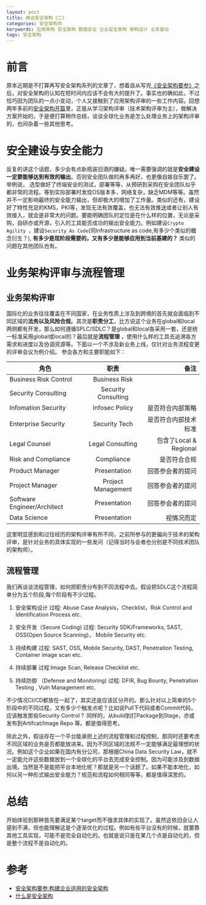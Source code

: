 ```yaml
---
layout: post
title: 再谈安全架构《二》
categories: 安全架构师
kerywords: 应用架构 安全架构 数据安全 企业安全架构 架构设计 业务驱动
tags: 安全架构
---
```


# 前言
原本近期是不打算再写安全架构系列的文章了，想着自从写完[《安全架构要参》](https://book.iami.xyz)之后，对安全架构的认知在短时间内应该不会有大的提升了。事实也的确如此，不过恰巧因为团队的一点小变动，个人又接触到了应用架构评审的一些工作内容。回想两年多前的[安全架构开篇](https://iami.xyz/Security-Architecture-Review/)里，正是从学习架构评审（技术架构评审为主），做解决方案开始的，于是便打算稍作总结，谈谈全球化业务是怎么处理业务上的架构评审的，也间杂着一些其他思考。

# 安全建设与安全能力
反复的讲这个话题，多少会有点新瓶装旧酒的嫌疑。唯一需要强调的就是**安全建设一定要能够达到有效的输出**。否则安全团队做的再多再好，也更像自娱自乐罢了。举例说， 选型做好了终端安全的测试，部署等等，从预研到采购在安全团队似乎都非常的流程。等到实际部署时发现OS版本多，网络复杂，缺乏MDM等等。虽然并不一定影响最终的安全能力输出，但却极大的增加了工作量。类似的还有，建设好了特性充足的KMS，PKI等，发现无法有效覆盖，也无法有效推送或者让别人有效接入，就会是非常大的问题。要能明确团队的定位是在什么样的位置，无论是采购，自研亦或开源，引入的工具能否成功的输出安全能力。例如建设`Crypto Agility `，建设`Security As Code`(同Infrastructure as code,有多少个类似的概念衍生？), **有多少是现阶段需要的，又有多少是能够应用到当前基建的？** 类似的问题在其他团队也有。

# 业务架构评审与流程管理

## 业务架构评审
国际化的业务往往覆盖在不同国家，在业务性质上涉及到跨境的首先就会面临到不同区域的**法务以及风险合规**。其次是**职责分工**，比方说这个业务在global和local两侧都有开发，那么如何遵循SPLC/SDLC？是global和local各采用一套，还是统一标准采用global或local的？最后就是**流程管理** ，使用什么样的工具去追溯各方需求和进度以及协调资源等。下面以一个不涉及新业务上线，仅针对业务流程变更的评审会议为例介绍。
参会各方和主要职能如下：

| 角色   |      职责      |  备注 |
|----------|:-------------:|------:|
| Business Risk Control |   Business Risk   |    |
| Security Consulting | Security Consulting |     |
| Infomation Security | Infosec Policy | 是否符合内部策略    |
| Enterprise Security  | Security Tech | 是否符合内部技术标准    |
| Legal Counsel | Legal Consulting | 包含了Local & Regional   |
| Risk and Compliance  | Compliance | 是否符合合规 |
| Product Manager  | Presentation | 回答参会者的提问    |
| Project Manager |  Project Management  | 回答参会者的提问 |
| Software Engineer/Architect   | Presentation  |  回答参会者的提问 |
| Data Science | Presentation  |  视情况而定   |


这里明显感到和过往经历的架构评审有所不同，之前所参与的更偏向于技术的架构评审，是针对业务的具体实现的一些发问（记得当时与会者也分别是不同技术团队的架构师）。

## 流程管理
我们再谈谈流程管理，如何把职责分布到不同流程中去。假设把SDLC这个流程简单分为五个阶段,每个阶段有不少过程。
1. 安全架构设计
过程: Abuse Case Analysis，Checklist，Risk Control and Identification Process etc.

2. 安全开发（Secure Coding)
过程: Security SDK/Frameworks, SAST, OSS(Open Source Scanning)， Mobile Security etc.

3. 持续构建
过程: SAST, OSS, Mobile Security, DAST, Penetration Testing, Container image scan etc.

4. 持续部署
过程:Image Scan, Release Checklist etc.

5. 持续防御 （Defense and Monitoring)
过程: DFIR, Bug Bounty, Penetration Testing , Vuln Management etc. 

不少情况CI/CD都放在一起了，其实还是应该区分开的。那么针对以上简单的5个阶段中的不同过程，又有多少个触发点呢？比如说Pull下代码或者Commit代码，应该触发那些Security Control？ 同样的，从build到打Package到Stage，亦或发布到Artifcat/Image Repo 等。都是值得思考。

除此之外，假设存在一个平台能承担上述的流程管理和过程控制，那同时还要考虑不同区域的业务是否都能放进来。因为不同区域的法规不一定能够满足最理想的状况。例如这个企业如果在国内有分公司，那根据China Data Security Law，就不一定能允许这些数据放到一个全球化的平台去完成安全控制。因为可能涉及到数据出境。当然是不是能把平台本地化呢？那就是另一个话题了。如果不能本地化，如何以另一种形式输出安全能力？规范和流程如何相同等等，都是值得深思的。


# 总结
开始体验到那种首先要满足某个target而不强求具体的实现了。虽然这依旧会让人感到不满，但也能理解这是个逐渐优化的过程。例如有些平台没有的时候，就要靠其他工具实现，可能不是完全自动化的。也就是说只是在某几个点是自动化的，但是整个流程不是自动化的。


# 参考
* [安全架构要参:构建企业适用的安全架构](https://book.iami.xyz)
* [什么是安全架构](https://iami.xyz/Security-Architecture-Review/)